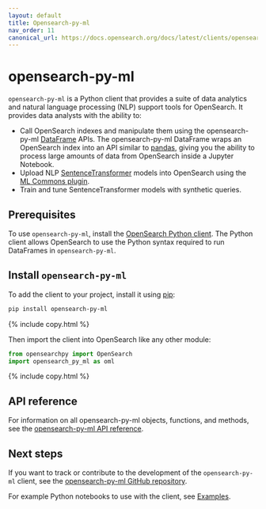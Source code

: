 ```yaml
---
layout: default
title: Opensearch-py-ml
nav_order: 11
canonical_url: https://docs.opensearch.org/docs/latest/clients/opensearch-py-ml/
---
```


# opensearch-py-ml

`opensearch-py-ml` is a Python client that provides a suite of data analytics and natural language processing (NLP) support tools for OpenSearch. It provides data analysts with the ability to:

- Call OpenSearch indexes and manipulate them using the opensearch-py-ml [DataFrame](https://opensearch-project.github.io/opensearch-py-ml/reference/dataframe.html) APIs. The opensearch-py-ml DataFrame wraps an OpenSearch index into an API similar to [pandas](https://pandas.pydata.org/), giving you the ability to process large amounts of data from OpenSearch inside a Jupyter Notebook.
- Upload NLP [SentenceTransformer](https://www.sbert.net/) models into OpenSearch using the [ML Commons plugin]({{site.url}}{{site.baseurl}}/ml-commons-plugin/index/).
- Train and tune SentenceTransformer models with synthetic queries.

## Prerequisites 

To use `opensearch-py-ml`, install the [OpenSearch Python client]({{site.url}}{{site.baseurl}}/clients/python-low-level#setup). The Python client allows OpenSearch to use the Python syntax required to run DataFrames in `opensearch-py-ml`.

## Install `opensearch-py-ml`

To add the client to your project, install it using [pip](https://pip.pypa.io/):

```bash
pip install opensearch-py-ml
```
{% include copy.html %}

Then import the client into OpenSearch like any other module:

```python
from opensearchpy import OpenSearch
import opensearch_py_ml as oml
```
{% include copy.html %}

## API reference

For information on all opensearch-py-ml objects, functions, and methods, see the [opensearch-py-ml API reference](https://opensearch-project.github.io/opensearch-py-ml/reference/index.html).

## Next steps

If you want to track or contribute to the development of the `opensearch-py-ml` client, see the [opensearch-py-ml GitHub repository](https://github.com/opensearch-project/opensearch-py-ml).

For example Python notebooks to use with the client, see [Examples](https://opensearch-project.github.io/opensearch-py-ml/examples/index.html).
